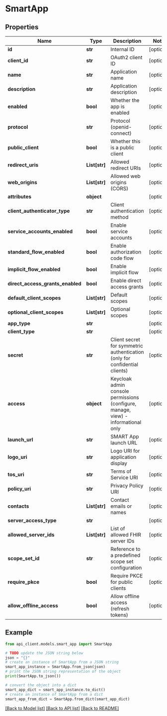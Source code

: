 # SmartApp


## Properties

Name | Type | Description | Notes
------------ | ------------- | ------------- | -------------
**id** | **str** | Internal ID | [optional] 
**client_id** | **str** | OAuth2 client ID | [optional] 
**name** | **str** | Application name | [optional] 
**description** | **str** | Application description | [optional] 
**enabled** | **bool** | Whether the app is enabled | [optional] 
**protocol** | **str** | Protocol (openid-connect) | [optional] 
**public_client** | **bool** | Whether this is a public client | [optional] 
**redirect_uris** | **List[str]** | Allowed redirect URIs | [optional] 
**web_origins** | **List[str]** | Allowed web origins (CORS) | [optional] 
**attributes** | **object** |  | [optional] 
**client_authenticator_type** | **str** | Client authentication method | [optional] 
**service_accounts_enabled** | **bool** | Enable service accounts | [optional] 
**standard_flow_enabled** | **bool** | Enable authorization code flow | [optional] 
**implicit_flow_enabled** | **bool** | Enable implicit flow | [optional] 
**direct_access_grants_enabled** | **bool** | Enable direct access grants | [optional] 
**default_client_scopes** | **List[str]** | Default scopes | [optional] 
**optional_client_scopes** | **List[str]** | Optional scopes | [optional] 
**app_type** | **str** |  | [optional] 
**client_type** | **str** |  | [optional] 
**secret** | **str** | Client secret for symmetric authentication (only for confidential clients) | [optional] 
**access** | **object** | Keycloak admin console permissions (configure, manage, view) - informational only | [optional] 
**launch_url** | **str** | SMART App launch URL | [optional] 
**logo_uri** | **str** | Logo URI for application display | [optional] 
**tos_uri** | **str** | Terms of Service URI | [optional] 
**policy_uri** | **str** | Privacy Policy URI | [optional] 
**contacts** | **List[str]** | Contact emails or names | [optional] 
**server_access_type** | **str** |  | [optional] 
**allowed_server_ids** | **List[str]** | List of allowed FHIR server IDs | [optional] 
**scope_set_id** | **str** | Reference to a predefined scope set configuration | [optional] 
**require_pkce** | **bool** | Require PKCE for public clients | [optional] 
**allow_offline_access** | **bool** | Allow offline access (refresh tokens) | [optional] 

## Example

```python
from api_client.models.smart_app import SmartApp

# TODO update the JSON string below
json = "{}"
# create an instance of SmartApp from a JSON string
smart_app_instance = SmartApp.from_json(json)
# print the JSON string representation of the object
print(SmartApp.to_json())

# convert the object into a dict
smart_app_dict = smart_app_instance.to_dict()
# create an instance of SmartApp from a dict
smart_app_from_dict = SmartApp.from_dict(smart_app_dict)
```
[[Back to Model list]](../README.md#documentation-for-models) [[Back to API list]](../README.md#documentation-for-api-endpoints) [[Back to README]](../README.md)


